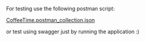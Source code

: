 For testing use the following postman script:

[CoffeeTime.postman_collection.json](https://github.com/larissamxl/CoffeeTime/files/14730014/CoffeeTime.postman_collection.json)

or test using swagger just by running the application :)
